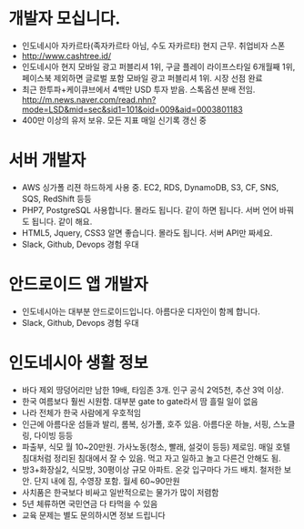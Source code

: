 # 개발자 모십니다.
- 인도네시아 자카르타(족자카르타 아님, 수도 자카르타) 현지 근무. 취업비자 스폰
- http://www.cashtree.id/
- 인도네시아 현지 모바일 광고 퍼블리셔 1위, 구글 플레이 라이프스타일 6개월째 1위, 페이스북 제외하면 글로벌 포함 모바일 광고 퍼블리셔 1위. 시장 선점 완료
- 최근 한투파+케이큐브에서 4백만 USD 투자 받음. 스톡옵션 분배 전임. http://m.news.naver.com/read.nhn?mode=LSD&mid=sec&sid1=101&oid=009&aid=0003801183
- 400만 이상의 유저 보유. 모든 지표 매일 신기록 갱신 중

# 서버 개발자
- AWS 싱가폴 리젼 하드하게 사용 중. EC2, RDS, DynamoDB, S3, CF, SNS, SQS, RedShift 등등
- PHP7, PostgreSQL 사용합니다. 몰라도 됩니다. 같이 하면 됩니다. 서버 언어 바꿔도 됩니다. 같이 해요.
- HTML5, Jquery, CSS3 알면 좋습니다. 몰라도 됩니다. 서버 API만 짜세요.
- Slack, Github, Devops 경험 우대

# 안드로이드 앱 개발자
- 인도네시아는 대부분 안드로이드입니다. 아름다운 디자인이 함께 합니다.
- Slack, Github, Devops 경험 우대

# 인도네시아 생활 정보
- 바다 제외 땅덩어리만 남한 19배, 타임존 3개. 인구 공식 2억5천, 추산 3억 이상.
- 한국 여름보다 훨씬 시원함. 대부분 gate to gate라서 땀 흘릴 일이 없음
- 나라 전체가 한국 사람에게 우호적임
- 인근에 아름다운 섬들과 발리, 롬복, 싱가폴, 호주 있음. 아름다운 하늘, 서핑, 스노클링, 다이빙 등등
- 파출부, 식모 월 10~20만원. 가사노동(청소, 빨래, 설겆이 등등) 제로임. 매일 호텔 침대처럼 정리된 침대에서 잘 수 있음. 먹고 자고 일하고 놀고 다른건 안해도 됨.
- 방3+화장실2, 식모방, 30평이상 규모 아파트. 온갖 입구마다 가드 배치. 철저한 보안. 단지 내에 짐, 수영장 포함. 월세 60~90만원
- 사치품은 한국보다 비싸고 일반적으로는 물가가 많이 저렴함
- 5년 체류하면 국민연금 다 타먹을 수 있음
- 교육 문제는 별도 문의하시면 정보 드립니다

